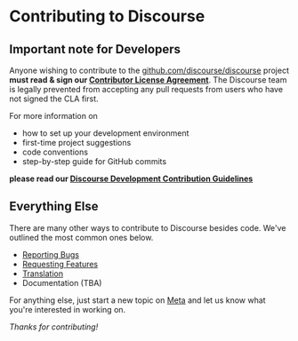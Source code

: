# Contributing to Discourse

## Important note for Developers

Anyone wishing to contribute to the [github.com/discourse/discourse](https://github.com/discourse/discourse) project **must read & sign our [Contributor License Agreement](http://www.discourse.org/cla)**. The Discourse team is legally prevented from accepting any pull requests from users who have not signed the CLA first.

For more information on

- how to set up your development environment
- first-time project suggestions
- code conventions
- step-by-step guide for GitHub commits

**please read our [Discourse Development Contribution Guidelines](https://meta.discourse.org/t/discourse-development-contribution-guidelines/3823)**

## Everything Else

There are many other ways to contribute to Discourse besides code. We've outlined the most common ones below.

- [Reporting Bugs](https://meta.discourse.org/t/how-to-make-bug-reports-for-discourse/33070)
- [Requesting Features](https://meta.discourse.org/t/how-to-request-new-features-for-discourse/32986)
- [Translation](https://meta.discourse.org/t/contribute-a-translation-to-discourse/14882)
- Documentation (TBA)

For anything else, just start a new topic on [Meta](https://meta.discourse.org/) and let us know what you're interested in working on.

*Thanks for contributing!*
